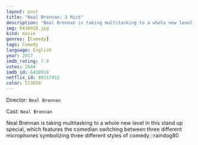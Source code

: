 ```yaml
---
layout: post
title: "Neal Brennan: 3 Mics"
description: "Neal Brennan is taking multitasking to a whole new level in this stand up special, which features the comedian switching between three different microphones symbolizing three different styles of comedy.::raindog80.."
img: 6438918.jpg
kind: movie
genres: [Comedy]
tags: Comedy 
language: English
year: 2017
imdb_rating: 7.9
votes: 2644
imdb_id: 6438918
netflix_id: 80117452
color: 513b56
---
```

Director: `Neal Brennan`  

Cast: `Neal Brennan` 

Neal Brennan is taking multitasking to a whole new level in this stand up special, which features the comedian switching between three different microphones symbolizing three different styles of comedy.::raindog80